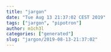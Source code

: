```yaml
---
title: "jargon"
date: "Tue Aug 13 21:37:02 CEST 2019"
tags: ["jargon", "pipotron"]
author: m1ch3l
categories: ["generated"]
slug: "jargon/2019-08-13-21:37:02"
---
```



